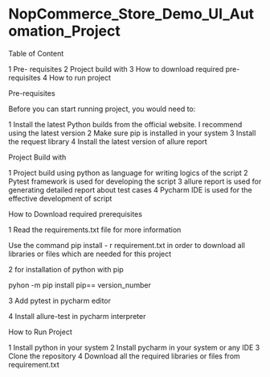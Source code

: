 # NopCommerce_Store_Demo_UI_Automation_Project

Table of Content

1 Pre- requisites
2 Project build with
3 How to download required pre-requisites
4 How to run project

Pre-requisites

Before you can start running project, you would need to:

1 Install the latest Python builds from the official website. I recommend using the latest version
2 Make sure pip is installed in your system
3 Install the request library
4 Install the latest version of allure report

Project Build with

1 Project build using python as language for writing logics of the script
2 Pytest framework is used for developing the script
3 allure report is used for generating detailed report about test cases
4 Pycharm IDE is used for the effective development of script

How to Download required prerequisites 

1 Read the requirements.txt file for more information

Use the command pip install - r requirement.txt in order to download all libraries or files 
which are needed for this project

2 for installation of python with pip 

pyhon -m pip install pip== version_number

3 Add pytest in pycharm editor

4 Install allure-test in pycharm interpreter

How to Run Project

1 Install python in your system
2 Install pycharm in your system or any IDE
3 Clone the repository
4 Download all the required libraries or files from requirement.txt
